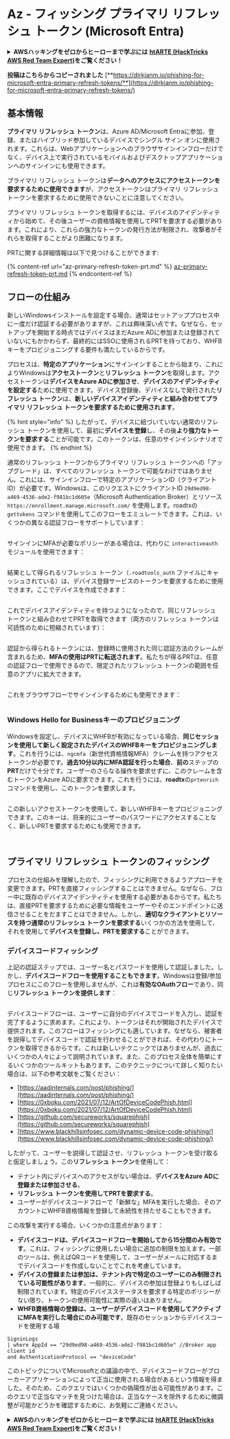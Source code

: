 # Az - フィッシング プライマリ リフレッシュ トークン (Microsoft Entra)

<details>

<summary><strong>AWSハッキングをゼロからヒーローまで学ぶには</strong> <a href="https://training.hacktricks.xyz/courses/arte"><strong>htARTE (HackTricks AWS Red Team Expert)</strong></a><strong>をご覧ください！</strong></summary>

HackTricksをサポートする他の方法:

* **HackTricksにあなたの会社を広告掲載したい場合**や**HackTricksをPDFでダウンロードしたい場合**は、[**サブスクリプションプラン**](https://github.com/sponsors/carlospolop)をチェックしてください！
* [**公式PEASS & HackTricksグッズ**](https://peass.creator-spring.com)を入手する
* [**The PEASS Family**](https://opensea.io/collection/the-peass-family)を発見し、独占的な[**NFT**](https://opensea.io/collection/the-peass-family)コレクションをチェックする
* 💬 [**Discordグループ**](https://discord.gg/hRep4RUj7f)に**参加する**か、[**テレグラムグループ**](https://t.me/peass)に参加するか、**Twitter** 🐦 [**@carlospolopm**](https://twitter.com/carlospolopm)を**フォローする**
* [**HackTricks**](https://github.com/carlospolop/hacktricks)と[**HackTricks Cloud**](https://github.com/carlospolop/hacktricks-cloud)のgithubリポジトリにPRを提出して、あなたのハッキングのコツを共有する。

</details>

**投稿はこちらからコピーされました** [**https://dirkjanm.io/phishing-for-microsoft-entra-primary-refresh-tokens/**](https://dirkjanm.io/phishing-for-microsoft-entra-primary-refresh-tokens/)

## 基本情報

**プライマリ リフレッシュ トークン**は、Azure AD/Microsoft Entraに参加、登録、またはハイブリッド参加しているデバイスでシングル サイン オンに使用されます。これらは、Webアプリケーションへのブラウザサインインフローだけでなく、デバイス上で実行されているモバイルおよびデスクトップアプリケーションへのサインインにも使用できます。

プライマリ リフレッシュ トークンは**データへのアクセスにアクセストークンを要求するために使用できます**が、アクセストークンはプライマリ リフレッシュ トークンを要求するために使用できないことに注意してください。

プライマリ リフレッシュ トークンを取得するには、デバイスのアイデンティティから始めて、その後ユーザーの資格情報を使用してPRTを要求する必要があります。これにより、これらの強力なトークンの発行方法が制限され、攻撃者がそれらを取得することがより困難になります。

PRTに関する詳細情報は以下で見つけることができます:

{% content-ref url="az-primary-refresh-token-prt.md" %}
[az-primary-refresh-token-prt.md](az-primary-refresh-token-prt.md)
{% endcontent-ref %}

## フローの仕組み

新しいWindowsインストールを設定する場合、通常はセットアッププロセス中に一度だけ認証する必要がありますが、これは興味深い点です。なぜなら、セットアップを開始する時点ではデバイスはまだAzure ADに参加または登録されていないにもかかわらず、最終的にはSSOに使用されるPRTを持っており、WHFBキーをプロビジョニングする要件も満たしているからです。

プロセスは、**特定のアプリケーション**にサインインすることから始まり、これによりWindowsは**アクセストークン**と**リフレッシュ トークン**を取得します。アクセストークンは**デバイスをAzure ADに参加させ**、**デバイスのアイデンティティを設定する**ために使用できます。デバイス登録後、デバイスなしで発行された**リフレッシュ トークン**は、**新しいデバイスアイデンティティと組み合わせてプライマリ リフレッシュ トークンを要求するために使用されます**。

{% hint style="info" %}
したがって、デバイスに紐づいていない通常のリフレッシュ トークンを使用して、最初に**デバイスを登録**し、その後**より強力なトークンを要求する**ことが可能です。このトークンは、任意のサインインシナリオで使用できます。
{% endhint %}

通常のリフレッシュ トークンからプライマリ リフレッシュ トークンへの「アップグレード」は、すべてのリフレッシュ トークンで可能なわけではありません。これには、サインインフローで特定のアプリケーションID（クライアントID）が必要です。Windowsは、このリクエストにクライアントID `29d9ed98-a469-4536-ade2-f981bc1d605e`（Microsoft Authentication Broker）とリソース `https://enrollment.manage.microsoft.com/` を使用します。roadtxの `gettokens` コマンドを使用してこのフローをエミュレートできます。これは、いくつかの異なる認証フローをサポートしています：

<figure><img src="../../../.gitbook/assets/image (5) (1).png" alt=""><figcaption></figcaption></figure>

サインインにMFAが必要なポリシーがある場合は、代わりに `interactiveauth` モジュールを使用できます：

<figure><img src="../../../.gitbook/assets/image (1) (1) (1) (1) (1) (1) (1) (1).png" alt=""><figcaption></figcaption></figure>

結果として得られるリフレッシュ トークン（`.roadtools_auth` ファイルにキャッシュされている）は、デバイス登録サービスのトークンを要求するために使用できます。ここでデバイスを作成できます：

<figure><img src="../../../.gitbook/assets/image (2) (1) (1) (1) (1) (1) (1).png" alt=""><figcaption></figcaption></figure>

これでデバイスアイデンティティを持つようになったので、同じリフレッシュ トークンと組み合わせてPRTを取得できます（両方のリフレッシュ トークンは可読性のために短縮されています）：

<figure><img src="../../../.gitbook/assets/image (3) (1) (1) (1) (1) (1) (1).png" alt=""><figcaption></figcaption></figure>

認証から得られるトークンには、登録時に使用された同じ認証方法のクレームが含まれるため、**MFAの使用はPRTに転送されます**。私たちが得るPRTは、任意の認証フローで使用できるので、限定されたリフレッシュ トークンの範囲を任意のアプリに拡大できます。

<figure><img src="../../../.gitbook/assets/image (4) (1) (1) (1) (1) (1).png" alt=""><figcaption></figcaption></figure>

これをブラウザフローでサインインするためにも使用できます：

<figure><img src="../../../.gitbook/assets/image (5) (1) (1).png" alt=""><figcaption></figcaption></figure>

### Windows Hello for Businessキーのプロビジョニング <a href="#provisioning-windows-hello-for-business-keys" id="provisioning-windows-hello-for-business-keys"></a>

Windowsを設定し、デバイスにWHFBが有効になっている場合、**同じセッションを使用して新しく設定されたデバイスのWHFBキーをプロビジョニングします**。これを行うには、`ngcmfa`（新世代資格情報MFA）クレームを持つアクセストークンが必要です。**過去10分以内にMFA認証を行った場合**、**前の**ステップの**PRT**だけで十分です。ユーザーのさらなる操作を要求せずに、このクレームを含むトークンをAzure ADに要求できます。これを行うには、**roadtx**の`prtenrich`コマンドを使用し、このトークンを要求します。

<figure><img src="../../../.gitbook/assets/image (6) (1).png" alt=""><figcaption></figcaption></figure>

この新しいアクセストークンを使用して、新しいWHFBキーをプロビジョニングできます。このキーは、将来的にユーザーのパスワードにアクセスすることなく、新しいPRTを要求するためにも使用できます。

<figure><img src="../../../.gitbook/assets/image (7) (1).png" alt=""><figcaption></figcaption></figure>

<figure><img src="../../../.gitbook/assets/image (8) (1).png" alt=""><figcaption></figcaption></figure>

## プライマリ リフレッシュ トークンのフィッシング <a href="#phishing-for-primary-refresh-tokens" id="phishing-for-primary-refresh-tokens"></a>

プロセスの仕組みを理解したので、フィッシングに利用できるようアプローチを変更できます。PRTを直接フィッシングすることはできません。なぜなら、フロー中に既存のデバイスアイデンティティを使用する必要があるからです。私たちは、直接PRTを要求するために必要な情報をユーザーやそのエンドポイントに送信させることをだますことはできません。しかし、**適切なクライアントとリソースを持つ通常のリフレッシュ トークンを要求する**いくつかの方法を使用して、それを使用して**デバイスを登録し、PRTを要求する**ことができます。

### デバイスコードフィッシング <a href="#device-code-phishing" id="device-code-phishing"></a>

上記の認証ステップでは、ユーザー名とパスワードを使用して認証しました。しかし、**デバイスコードフローを使用することもできます**。Windowsは登録/参加プロセスにこのフローを使用しませんが、これは**有効なOAuthフロー**であり、同じ**リフレッシュ トークンを提供します**：

<figure><img src="../../../.gitbook/assets/image (9) (1).png" alt=""><figcaption></figcaption></figure>

デバイスコードフローは、ユーザーに自分のデバイスでコードを入力し、認証を完了するように求めます。これにより、トークンはそれが開始されたデバイスで提供されます。このフローはフィッシングにも適しています。なぜなら、被害者を説得してデバイスコードで認証を行わせることができれば、その代わりにトークンを取得できるからです。これは新しいテクニックではありませんが、過去にいくつかの人々によって説明されています。また、このプロセス全体を簡単にするいくつかのツールキットもあります。このテクニックについて詳しく知りたい場合は、以下の参考文献をご覧ください：

* [https://aadinternals.com/post/phishing/](https://aadinternals.com/post/phishing/)
* [https://0xboku.com/2021/07/12/ArtOfDeviceCodePhish.html](https://0xboku.com/2021/07/12/ArtOfDeviceCodePhish.html)
* [https://github.com/secureworks/squarephish](https://github.com/secureworks/squarephish)
* [https://www.blackhillsinfosec.com/dynamic-device-code-phishing/](https://www.blackhillsinfosec.com/dynamic-device-code-phishing/)

したがって、ユーザーを説得して認証させ、リフレッシュ トークンを受け取ると仮定しましょう。この**リフレッシュ トークン**を使用して：

* テナント内にデバイスへのアクセスがない場合は、**デバイスをAzure ADに登録または参加させる**。
* **リフレッシュ トークンを使用してPRTを要求する**。
* ユーザーがデバイスコードフローで「新鮮な」MFAを実行した場合、そのアカウントにWHFB資格情報を登録して永続性を持たせることもできます。

この攻撃を実行する場合、いくつかの注意点があります：

* **デバイスコードは、デバイスコードフローを開始してから15分間のみ有効です**。これは、フィッシングに使用したい場合に追加の制限を加えます。一部のツールは、例えばQRコードを使用して、ユーザーがメールに対応するまでデバイスコードを作成しないことでこれを考慮しています。
* **デバイスの登録または参加は、テナント内で特定のユーザーにのみ制限されている可能性があります**。一般的に、デバイスの参加は登録よりもしばしば制限されています。特定のデバイスステータスを要求する特定のポリシーがない限り、トークンの使用可能性に実際の違いはありません。
* **WHFB資格情報の登録は、ユーザーがデバイスコードを使用してアクティブにMFAを実行した場合にのみ可能です**。既存のセッションからデバイスコードを使用する場
```
SigninLogs
| where AppId == "29d9ed98-a469-4536-ade2-f981bc1d605e" //Broker app client id
and AuthenticationProtocol == "deviceCode"
```
このトピックについてMicrosoftとの議論の中で、デバイスコードフローがブローカーアプリケーションによって正当に使用される場合があるという情報を得ました。そのため、このクエリではいくつかの偽陽性が出る可能性があります。このクエリで正当なマッチを見つけた場合は、正当なケースを除外するために微調整が可能かどうかを確認するために、お気軽にご連絡ください。

<details>

<summary><strong>AWSのハッキングをゼロからヒーローまで学ぶには</strong> <a href="https://training.hacktricks.xyz/courses/arte"><strong>htARTE (HackTricks AWS Red Team Expert)</strong></a><strong>をご覧ください！</strong></summary>

HackTricksをサポートする他の方法:

* **HackTricksにあなたの会社を広告したい**、または**HackTricksをPDFでダウンロードしたい**場合は、[**サブスクリプションプラン**](https://github.com/sponsors/carlospolop)をチェックしてください！
* [**公式PEASS & HackTricksグッズ**](https://peass.creator-spring.com)を入手してください。
* [**The PEASS Family**](https://opensea.io/collection/the-peass-family)を発見し、私たちの独占的な[**NFTs**](https://opensea.io/collection/the-peass-family)コレクションをご覧ください。
* 💬 [**Discordグループ**](https://discord.gg/hRep4RUj7f)や[**テレグラムグループ**](https://t.me/peass)に**参加するか**、**Twitter** 🐦 [**@carlospolopm**](https://twitter.com/carlospolopm)で**フォローしてください。**
* [**HackTricks**](https://github.com/carlospolop/hacktricks)および[**HackTricks Cloud**](https://github.com/carlospolop/hacktricks-cloud)のgithubリポジトリにPRを提出して、あなたのハッキングのコツを**共有してください。**

</details>
